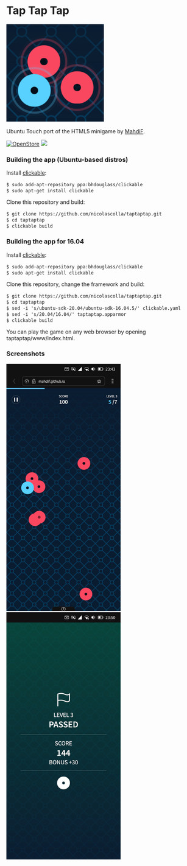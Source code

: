 # Tap Tap Tap

![](logosmall.png)

Ubuntu Touch port of the HTML5 minigame by [MahdiF](https://github.com/MahdiF/taptaptap).

[![OpenStore](https://open-store.io/badges/en_US.png)](https://open-store.io/app/taptaptap.collaproductions)
[![](https://i.imgur.com/KIipzE8.png)](https://t.me/collaproductions)

### Building the app (Ubuntu-based distros)

Install [clickable](https://clickable-ut.dev/en/latest/install.html):

```
$ sudo add-apt-repository ppa:bhdouglass/clickable
$ sudo apt-get install clickable
```

Clone this repository and build:

```
$ git clone https://github.com/nicolascolla/taptaptap.git
$ cd taptaptap
$ clickable build
```

### Building the app for 16.04

Install [clickable](https://clickable-ut.dev/en/latest/install.html):

```
$ sudo add-apt-repository ppa:bhdouglass/clickable
$ sudo apt-get install clickable
```

Clone this repository, change the framework and build:

```
$ git clone https://github.com/nicolascolla/taptaptap.git
$ cd taptaptap
$ sed -i 's/ubuntu-sdk-20.04/ubuntu-sdk-16.04.5/' clickable.yaml
$ sed -i 's/20.04/16.04/' taptaptap.apparmor
$ clickable build
```

You can play the game on any web browser by opening taptaptap/www/index.html.

### Screenshots

![](screenshot1.png)
![](screenshot2.png)
